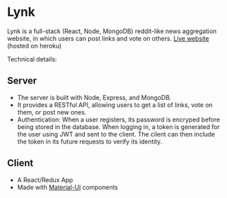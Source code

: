 # Lynk
Lynk is a full-stack (React, Node, MongoDB) reddit-like news aggregation website, in which users can post links and vote on others.
[Live website](https://glacial-peak-11538.herokuapp.com/) (hosted on heroku)


Technical details:
## Server
- The server is built with Node, Express, and MongoDB.
- It provides a RESTful API, allowing users to get a list of links, vote on them, or post new ones.
- Authentication: When a user registers, its password is encryped before being stored in the database. When logging in, a token is generated for the user using JWT and sent to the client. The cilent can then include the token in its future requests to verify its identity.

## Client
- A React/Redux App
- Made with [Material-UI](https://material-ui-next.com/) components
